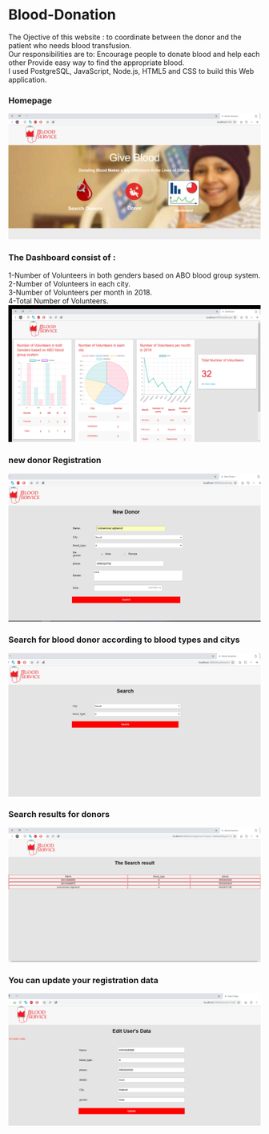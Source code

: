 # Blood-Donation

The Ojective of this website : to coordinate between the donor and the patient who needs blood transfusion.<br />
Our responsibilities are to: Encourage people to donate blood and help each other Provide easy way to find the appropriate blood.<br />
I used PostgreSQL, JavaScript, Node.js, HTML5 and CSS to build this Web application.<br />
### Homepage
![](./image_website/1.jpg)


### The Dashboard consist of :
 1-Number of Volunteers in both genders based on ABO blood group system.<br />
 2-Number of Volunteers in each city.<br />
 3-Number of Volunteers per month in 2018.<br />
 4-Total Number of Volunteers.<br />
![](./image_website/2.jpg)

###  new donor Registration
![](./image_website/3.jpg)

 ### Search for blood donor according to blood types and citys
![](./image_website/4.jpg)

### Search results for donors
![](./image_website/5.jpg)
### You can update your registration data
![](./image_website/8.jpg)
